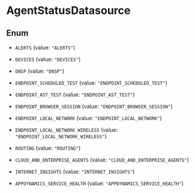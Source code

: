

# AgentStatusDatasource

## Enum


* `ALERTS` (value: `"ALERTS"`)

* `DEVICES` (value: `"DEVICES"`)

* `DNSP` (value: `"DNSP"`)

* `ENDPOINT_SCHEDULED_TEST` (value: `"ENDPOINT_SCHEDULED_TEST"`)

* `ENDPOINT_AST_TEST` (value: `"ENDPOINT_AST_TEST"`)

* `ENDPOINT_BROWSER_SESSION` (value: `"ENDPOINT_BROWSER_SESSION"`)

* `ENDPOINT_LOCAL_NETWORK` (value: `"ENDPOINT_LOCAL_NETWORK"`)

* `ENDPOINT_LOCAL_NETWORK_WIRELESS` (value: `"ENDPOINT_LOCAL_NETWORK_WIRELESS"`)

* `ROUTING` (value: `"ROUTING"`)

* `CLOUD_AND_ENTERPRISE_AGENTS` (value: `"CLOUD_AND_ENTERPRISE_AGENTS"`)

* `INTERNET_INSIGHTS` (value: `"INTERNET_INSIGHTS"`)

* `APPDYNAMICS_SERVICE_HEALTH` (value: `"APPDYNAMICS_SERVICE_HEALTH"`)




